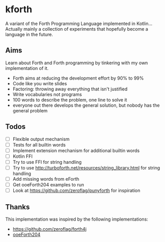 # kforth
A variant of the Forth Programming Language implemented in Kotlin...
Actually mainly a collection of experiments that hopefully become a language in the future.

## Aims
Learn about Forth and Forth programming by tinkering with my own implementation of it.

- Forth aims at reducing the development effort by 90% to 99%
- Code like you write slides
- Factoring: throwing away everything that isn't justified
- Write vocabularies not programs
- 100 words to describe the problem, one line to solve it
- everyone out there develops the general solution, but nobody has the general problem

## Todos
- [ ] Flexible output mechanism
- [ ] Tests for all builtin words
- [ ] Implement extension mechanism for additional builtin words
- [ ] Kotlin FFI
- [ ] Try to use FFI for string handling
- [ ] Try to use http://turboforth.net/resources/string_library.html for string handling
- [ ] Add missing words from eForth
- [ ] Get ooeForth204 examples to run
- [ ] Look at https://github.com/zeroflag/punyforth for inspiration

## Thanks
This implementation was inspired by the following implementations:
- https://github.com/zeroflag/forth4j
- [ooeForth204](https://drive.google.com/file/d/1sOnnh8uez-9z1Gy9jHYHYhhCEOZEtFq1/view)
